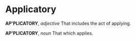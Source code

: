 # Applicatory

**AP'PLICATORY**, _adjective_ That includes the act of applying.

**AP'PLICATORY**, _noun_ That which applies.